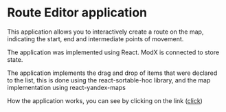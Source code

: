 # Route Editor application

This application allows you to interactively create a route on the map, indicating the start, end and intermediate points of movement.

The application was implemented using React. ModX is connected to store state.


The application implements the drag and drop of items that were declared to the list, this is done using the react-sortable-hoc library, and the map implementation using react-yandex-maps

How the application works, you can see by clicking on the link (<a href="https://valeravilks.github.io/route-editor-application/app.html" target="_blank">click</a>)